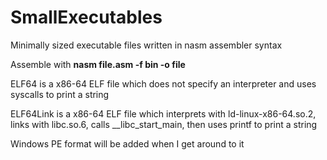 # SmallExecutables
Minimally sized executable files written in nasm assembler syntax

Assemble with **nasm file.asm -f bin -o file**

ELF64 is a x86-64 ELF file which does not specify an interpreter and uses syscalls to print a string

ELF64Link is a x86-64 ELF file which interprets with ld-linux-x86-64.so.2, links with libc.so.6, calls \_\_libc_start_main, then uses printf to print a string

Windows PE format will be added when I get around to it
